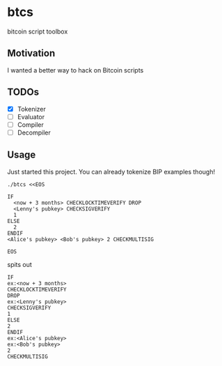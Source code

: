 
# btcs

  bitcoin script toolbox

## Motivation

  I wanted a better way to hack on Bitcoin scripts

## TODOs

- [X] Tokenizer
- [ ] Evaluator
- [ ] Compiler
- [ ] Decompiler

## Usage

  Just started this project. You can already tokenize BIP examples though!

```
./btcs <<EOS

IF
  <now + 3 months> CHECKLOCKTIMEVERIFY DROP
  <Lenny's pubkey> CHECKSIGVERIFY
  1
ELSE
  2
ENDIF
<Alice's pubkey> <Bob's pubkey> 2 CHECKMULTISIG

EOS
```

spits out

```
IF
ex:<now + 3 months>
CHECKLOCKTIMEVERIFY
DROP
ex:<Lenny's pubkey>
CHECKSIGVERIFY
1
ELSE
2
ENDIF
ex:<Alice's pubkey>
ex:<Bob's pubkey>
2
CHECKMULTISIG
```
